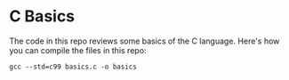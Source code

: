 # C Basics

The code in this repo reviews some basics of the C language.  Here's how you can compile the files in this repo:
```
gcc --std=c99 basics.c -o basics
```
